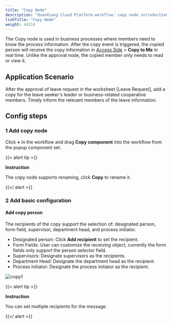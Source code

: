 ```yaml
---
title: "Copy Node"
description: "QuanXiang Cloud Platform workflow: copy node introduction"
linkTitle: "Copy Node"
weight: 44214
---
```


The Copy node is used in business processes where members need to know the process information. After the copy event is triggered, the copied person will receive the copy information in [Access Side](https://home.quanxiang.dev) > **Copy to Me** in real time. Unlike the approval node, the copied member only needs to read or view it.

## Application Scenario

After the approval of leave request in the worksheet [Leave Request], add a copy for the leave seeker's leader or business-related cooperative members. Timely inform the relevant members of the leave information.

## Config steps

### 1 Add copy node

Click **+** in the workflow and drag **Copy component** into the workflow from the popup component set.

{{< alert tip >}}

**Instruction**

The copy node supports renaming, click **Copy** to rename it.

{{</ alert >}}

### 2 Add basic configuration

#### Add copy person

The recipients of the copy support the selection of: designated person, form field, supervisor, department head, and process initiator.

- Designated person: Click **Add recipient** to set the recipient.
- Form Fields: User can customize the receiving object, currently the form fields only support the person selector field.
- Supervisors: Designate supervisors as the recipients.
- Department Head: Designate the department head as the recipient.
- Process initiator: Designate the process initiator as the recipient.

![copy1](/images/manual/workflow/node/copy1.png)

{{< alert tip >}}

**Instruction**

You can set multiple recipients for the message.

{{</ alert >}}





